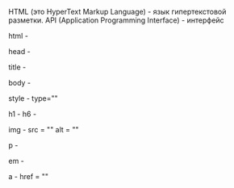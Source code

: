 HTML (это HyperText Markup Language) - язык гипертекстовой разметки.
API (Application Programming Interface) - интерфейс


html - 

head - 

title -

body - 

style - 
    type=""

h1 - h6 - 

img - 
    src = ""
    alt = ""

p - 

em - 

a - 
    href = ""


